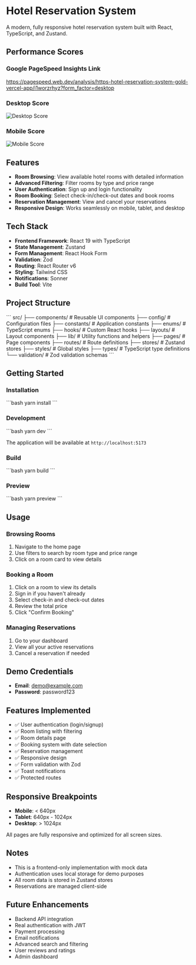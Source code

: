 # Hotel Reservation System

A modern, fully responsive hotel reservation system built with React, TypeScript, and Zustand.

## Performance Scores

### Google PageSpeed Insights Link
https://pagespeed.web.dev/analysis/https-hotel-reservation-system-gold-vercel-app/i1worzrhyz?form_factor=desktop

### Desktop Score
![Desktop Score](public/pc-score.wepb)

### Mobile Score
![Mobile Score](public/phone-score.wepb)

## Features

- **Room Browsing**: View available hotel rooms with detailed information
- **Advanced Filtering**: Filter rooms by type and price range
- **User Authentication**: Sign up and login functionality
- **Room Booking**: Select check-in/check-out dates and book rooms
- **Reservation Management**: View and cancel your reservations
- **Responsive Design**: Works seamlessly on mobile, tablet, and desktop

## Tech Stack

- **Frontend Framework**: React 19 with TypeScript
- **State Management**: Zustand
- **Form Management**: React Hook Form
- **Validation**: Zod
- **Routing**: React Router v6
- **Styling**: Tailwind CSS
- **Notifications**: Sonner
- **Build Tool**: Vite

## Project Structure

\`\`\`
src/
├── components/        # Reusable UI components
├── config/           # Configuration files
├── constants/        # Application constants
├── enums/            # TypeScript enums
├── hooks/            # Custom React hooks
├── layouts/          # Layout components
├── lib/              # Utility functions and helpers
├── pages/            # Page components
├── routes/           # Route definitions
├── stores/           # Zustand stores
├── styles/           # Global styles
├── types/            # TypeScript type definitions
└── validation/       # Zod validation schemas
\`\`\`

## Getting Started

### Installation

\`\`\`bash
yarn install
\`\`\`

### Development

\`\`\`bash
yarn dev
\`\`\`

The application will be available at `http://localhost:5173`

### Build

\`\`\`bash
yarn build
\`\`\`

### Preview

\`\`\`bash
yarn preview
\`\`\`

## Usage

### Browsing Rooms

1. Navigate to the home page
2. Use filters to search by room type and price range
3. Click on a room card to view details

### Booking a Room

1. Click on a room to view its details
2. Sign in if you haven't already
3. Select check-in and check-out dates
4. Review the total price
5. Click "Confirm Booking"

### Managing Reservations

1. Go to your dashboard
2. View all your active reservations
3. Cancel a reservation if needed

## Demo Credentials

- **Email**: demo@example.com
- **Password**: password123

## Features Implemented

- ✅ User authentication (login/signup)
- ✅ Room listing with filtering
- ✅ Room details page
- ✅ Booking system with date selection
- ✅ Reservation management
- ✅ Responsive design
- ✅ Form validation with Zod
- ✅ Toast notifications
- ✅ Protected routes

## Responsive Breakpoints

- **Mobile**: < 640px
- **Tablet**: 640px - 1024px
- **Desktop**: > 1024px

All pages are fully responsive and optimized for all screen sizes.

## Notes

- This is a frontend-only implementation with mock data
- Authentication uses local storage for demo purposes
- All room data is stored in Zustand stores
- Reservations are managed client-side

## Future Enhancements

- Backend API integration
- Real authentication with JWT
- Payment processing
- Email notifications
- Advanced search and filtering
- User reviews and ratings
- Admin dashboard
